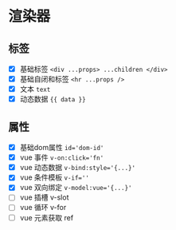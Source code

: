 # 渲染器

## 标签
- [x] 基础标签 `<div ...props> ...children </div>`
- [x] 基础自闭和标签 `<hr ...props />`
- [x] 文本 `text`
- [x] 动态数据 `{{ data }}`

## 属性
- [x] 基础dom属性 `id='dom-id'`
- [x] vue 事件 `v-on:click='fn'`
- [x] vue 动态数据 `v-bind:style='{...}'`
- [x] vue 条件模板 `v-if=''`
- [x] vue 双向绑定 `v-model:vue='{...}'`
- [ ] vue 插槽 v-slot
- [ ] vue 循环 v-for
- [ ] vue 元素获取 ref
